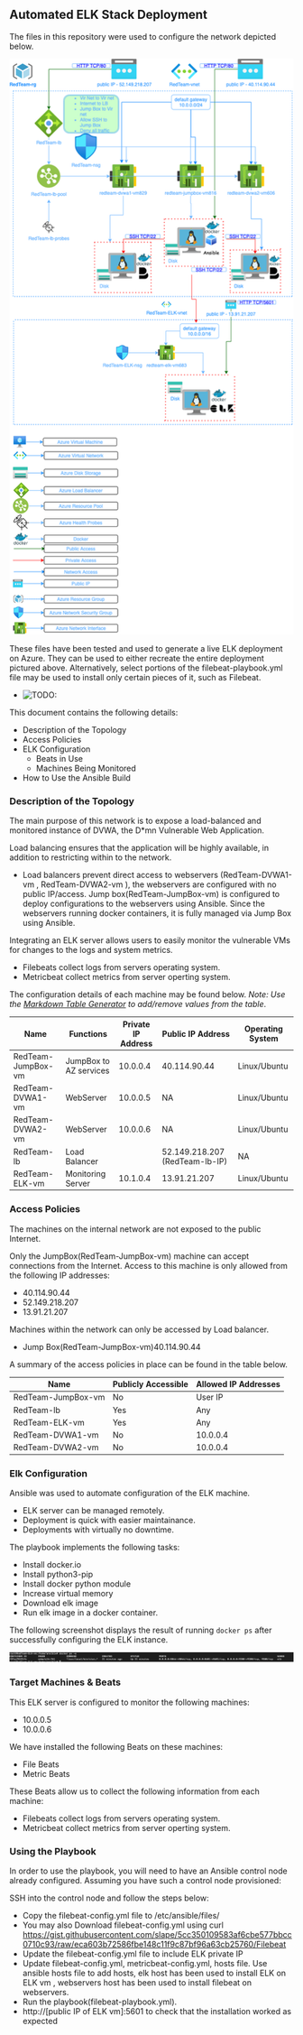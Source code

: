 ## Automated ELK Stack Deployment

The files in this repository were used to configure the network depicted below.

![TODO: Update the path with the name of your diagram](Diagrams/RedTeam-Network-Diagram.png)

These files have been tested and used to generate a live ELK deployment on Azure. They can be used to either recreate the entire deployment pictured above. Alternatively, select portions of the filebeat-playbook.yml file may be used to install only certain pieces of it, such as Filebeat.

  - ![TODO:](Ansible/filebeat-playbook.yml)

This document contains the following details:
- Description of the Topology
- Access Policies
- ELK Configuration
  - Beats in Use
  - Machines Being Monitored
- How to Use the Ansible Build


### Description of the Topology

The main purpose of this network is to expose a load-balanced and monitored instance of DVWA, the D*mn Vulnerable Web Application.

Load balancing ensures that the application will be highly available, in addition to restricting within to the network.
- Load balancers prevent direct access to webservers (RedTeam-DVWA1-vm , RedTeam-DVWA2-vm ), the webservers are configured with no public IP/access. Jump box(RedTeam-JumpBox-vm) is configured to deploy configurations to the   webservers using Ansible. Since the webservers running docker containers, it is fully managed via Jump Box using Ansible.

Integrating an ELK server allows users to easily monitor the vulnerable VMs for changes to the logs and system metrics.
- Filebeats collect logs from servers operating system.
- Metricbeat collect metrics from server operting system.

The configuration details of each machine may be found below.
_Note: Use the [Markdown Table Generator](http://www.tablesgenerator.com/markdown_tables) to add/remove values from the table_.

| Name               | Functions              | Private IP Address | Public IP Address              | Operating System |
|--------------------|------------------------|--------------------|--------------------------------|------------------|
| RedTeam-JumpBox-vm | JumpBox to AZ services | 10.0.0.4           | 40.114.90.44                   | Linux/Ubuntu     |
| RedTeam-DVWA1-vm   | WebServer              | 10.0.0.5           | NA                             | Linux/Ubuntu     |
| RedTeam-DVWA2-vm   | WebServer              | 10.0.0.6           | NA                             | Linux/Ubuntu     |
| RedTeam-lb         | Load Balancer          |                    | 52.149.218.207 (RedTeam-lb-IP) | NA               |
| RedTeam-ELK-vm     | Monitoring Server      | 10.1.0.4           | 13.91.21.207                   | Linux/Ubuntu     |

### Access Policies

The machines on the internal network are not exposed to the public Internet. 

Only the JumpBox(RedTeam-JumpBox-vm) machine can accept connections from the Internet. Access to this machine is only allowed from the following IP addresses:
- 40.114.90.44
- 52.149.218.207
- 13.91.21.207

Machines within the network can only be accessed by Load balancer.
- Jump Box(RedTeam-JumpBox-vm)40.114.90.44

A summary of the access policies in place can be found in the table below.

| Name               | Publicly Accessible | Allowed IP Addresses |
|--------------------|---------------------|----------------------|
| RedTeam-JumpBox-vm | No                  | User IP              |
| RedTeam-lb         | Yes                 | Any                  |
| RedTeam-ELK-vm     | Yes                 | Any                  |
| RedTeam-DVWA1-vm   | No                  | 10.0.0.4             |
| RedTeam-DVWA2-vm   | No                  | 10.0.0.4             |

### Elk Configuration

Ansible was used to automate configuration of the ELK machine.
- ELK server can be managed remotely.
- Deployment is quick with easier maintainance.
- Deployments with virtually no downtime.

The playbook implements the following tasks:
- Install docker.io
- Install python3-pip
- Install docker python module
- Increase virtual memory 
- Download elk image
- Run elk image in a docker container.

The following screenshot displays the result of running `docker ps` after successfully configuring the ELK instance.

![TODO: Update the path with the name of your screenshot of docker ps output](Diagrams/elkcontainer.png)

### Target Machines & Beats
This ELK server is configured to monitor the following machines:
- 10.0.0.5
- 10.0.0.6

We have installed the following Beats on these machines:
- File Beats
- Metric Beats

These Beats allow us to collect the following information from each machine:
- Filebeats collect logs from servers operating system.
- Metricbeat collect metrics from server operting system.

### Using the Playbook
In order to use the playbook, you will need to have an Ansible control node already configured. Assuming you have such a control node provisioned: 

SSH into the control node and follow the steps below:
- Copy the filebeat-config.yml file to /etc/ansible/files/
- You may also Download filebeat-config.yml using curl                  https://gist.githubusercontent.com/slape/5cc350109583af6cbe577bbcc0710c93/raw/eca603b72586fbe148c11f9c87bf96a63cb25760/Filebeat
- Update the filebeat-config.yml file to include ELK private IP
- Update filebeat-config.yml, metricbeat-config.yml, hosts file. Use ansible hosts file to add hosts, elk host has been used to install ELK on ELK vm , webservers   host has been used to install filebeat on webservers.
- Run the playbook(filebeat-playbook.yml).
- http://[public IP of ELK vm]:5601 to check that the installation worked as expected
